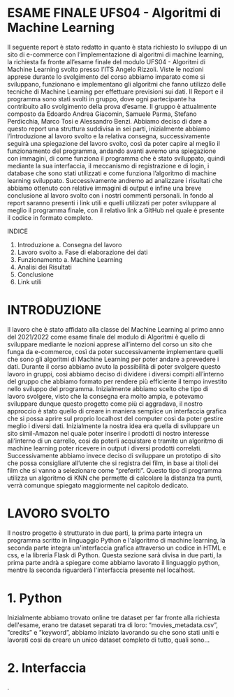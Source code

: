 
# ESAME FINALE UFS04 - Algoritmi di Machine Learning

Il seguente report è stato redatto in quanto è stata richiesto lo sviluppo di un sito di e-commerce con l’implementazione di algoritmi di machine learning, 
la richiesta fa fronte all’esame finale del modulo UFS04 - Algoritmi di Machine Learning svolto presso l’ITS Angelo Rizzoli. 
Viste le nozioni apprese durante lo svolgimento del corso abbiamo imparato come si sviluppano, funzionano e implementano gli algoritmi che fanno utilizzo 
delle tecniche di Machine Learning per effettuare previsioni sui dati. Il Report e il programma sono stati svolti in gruppo, dove ogni partecipante ha contribuito 
allo svolgimento della prova d’esame. Il gruppo è attualmente composto da Edoardo Andrea Giacomin, Samuele Parma, Stefano Perdicchia, Marco Tosi e Alessandro Benzi. 
Abbiamo deciso di dare a questo report una struttura suddivisa in sei parti, inizialmente abbiamo l’introduzione al lavoro svolto e la relativa consegna, 
successivamente seguirà una spiegazione del lavoro svolto, così da poter capire al meglio il funzionamento del programma, andando avanti avremo una spiegazione con immagini, di come funziona il programma che è stato sviluppato, quindi mediante la sua interfaccia, il meccanismo di registrazione e di login, 
i database che sono stati utilizzati e come funziona l’algoritmo di machine learning sviluppato. Successivamente andremo ad analizzare i risultati che abbiamo 
ottenuto con relative immagini di output e infine una breve conclusione al lavoro svolto con i nostri commenti personali. In fondo al report saranno presenti i link utili e quelli utilizzati per poter sviluppare al meglio il programma finale, con il relativo link a GitHub nel quale è presente il codice in formato completo.

INDICE

1.	Introduzione
a.	Consegna del lavoro
2.	Lavoro svolto
a.	Fase di elaborazione dei dati
3.	Funzionamento
a.	Machine Learning
4.	Analisi dei Risultati
5.	Conclusione 
6.	Link utili

# INTRODUZIONE
Il lavoro che è stato affidato alla classe del Machine Learning al primo anno del 2021/2022 come esame finale del modulo di Algoritmi è quello di sviluppare 
mediante le nozioni apprese all’interno del corso un sito che funga da e-commerce, così da poter successivamente implementare quelli che sono gli algoritmi 
di Machine Learning per poter andare a prevedere i dati. Durante il corso abbiamo avuto la possibilità di poter svolgere questo lavoro in gruppi, 
così abbiamo deciso di dividere i diversi compiti all’interno del gruppo che abbiamo formato per rendere più efficiente il tempo investito nello sviluppo del 
programma. Inizialmente abbiamo scelto che tipo di lavoro svolgere, visto che la consegna era molto ampia, e potevamo sviluppare dunque questo progetto come più 
ci aggradava, il nostro approccio è stato quello di creare in maniera semplice un interfaccia grafica che si possa aprire sul proprio localhost del computer 
così da poter gestire meglio i diversi dati. Inizialmente la nostra idea era quella di sviluppare un sito simil-Amazon nel quale poter inserire i prodotti di nostro 
interesse all’interno di un carrello, cosi da poterli acquistare e tramite un algoritmo di machine learning poter ricevere in output i diversi prodotti correlati. 
Successivamente abbiamo invece deciso di sviluppare un prototipo di sito che possa consigliare all’utente che si registra dei film, in base ai titoli dei film che 
si vanno a selezionare come “preferiti”. Questo tipo di programma utilizza un algoritmo di KNN che permette di calcolare la distanza tra punti, verrà comunque 
spiegato maggiormente nel capitolo dedicato. 

# LAVORO SVOLTO
Il nostro progetto è strutturato in due parti, la prima parte integra un programma scritto in linguaggio Python e l'algoritmo di machine learning, la seconda parte integra un'interfaccia grafica attraverso un codice in HTML e css, e la libreria Flask di Python.
Questa sezione sarà divisa in due parti, la prima parte andrà a spiegare come abbiamo lavorato il linguaggio python, mentre la seconda riguarderà l'interfaccia presente nel localhost.
# 1. Python
Inizialmente abbiamo trovato online tre dataset per far fronte alla richiesta dell'esame, erano tre dataset separati tra di loro:  “movies_metadata.csv”, ”credits” e ”keyword”, abbiamo iniziato lavorando su che sono stati uniti e lavorati cosi da creare un unico dataset completo di tutto, quali sono... 
# 2. Interfaccia
.
